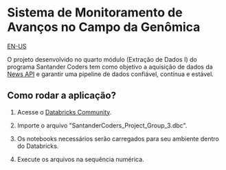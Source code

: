 # Sistema de Monitoramento de Avanços no Campo da Genômica

[EN-US](https://github.com/Luizfelz/genomics_advances_monitoring_system/blob/main/README_EN-US.md)

O projeto desenvolvido no quarto módulo (Extração de Dados I) do programa Santander Coders tem como objetivo a aquisição de dados da [News API](https://newsapi.org/) e garantir uma pipeline de dados confiável, contínua e estável.

## Como rodar a aplicação?

1. Acesse o [Databricks Community](https://community.cloud.databricks.com/login.html).

2. Importe o arquivo "SantanderCoders_Project_Group_3.dbc".

3. Os notebooks necessários serão carregados para seu ambiente dentro do Databricks.

4. Execute os arquivos na sequência numérica.

